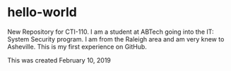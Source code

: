 # hello-world
New Repository for CTI-110. I am a student at ABTech going into the IT: System Security program. I am from the Raleigh area and am very knew to Asheville. This is my first experience on GitHub.

This was created February 10, 2019
